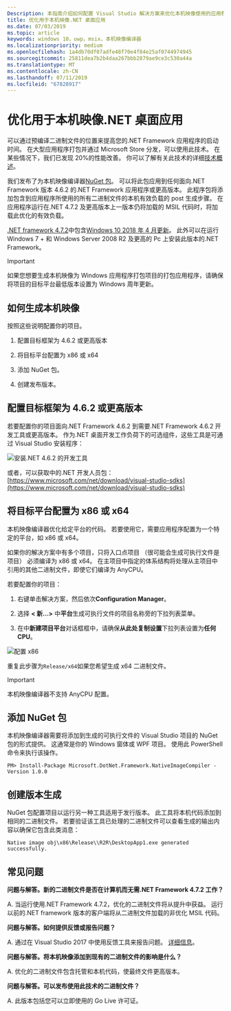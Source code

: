```yaml
---
Description: 本指南介绍如何配置 Visual Studio 解决方案来优化本机映像使用的应用程序二进制文件。
title: 优化用于本机映像.NET 桌面应用
ms.date: 07/03/2019
ms.topic: article
keywords: windows 10，uwp，msix，本机映像编译器
ms.localizationpriority: medium
ms.openlocfilehash: 1a4db70df07adfe48f70e4f84e25af0744974945
ms.sourcegitcommit: 25811dea7b2b4daa267bbb2879ae9ce3c530a44a
ms.translationtype: MT
ms.contentlocale: zh-CN
ms.lasthandoff: 07/11/2019
ms.locfileid: "67828917"
---
```

# <a name="optimize-your-net-desktop-apps-with-native-images"></a>优化用于本机映像.NET 桌面应用

可以通过预编译二进制文件的位置来提高您的.NET Framework 应用程序的启动时间。 在大型应用程序打包并通过 Microsoft Store 分发，可以使用此技术。 在某些情况下，我们已发现 20%的性能改善。 你可以了解有关此技术的详细[技术概述](https://github.com/dotnet/coreclr/blob/master/Documentation/botr/readytorun-overview.md)。

我们发布了为本机映像编译器[NuGet 包](https://www.nuget.org/packages/Microsoft.DotNet.Framework.NativeImageCompiler)。 可以将此包应用到任何面向.NET Framework 版本 4.6.2 的.NET Framework 应用程序或更高版本。 此程序包将添加包含到应用程序所使用的所有二进制文件的本机有效负载的 post 生成步骤。 在应用程序运行在.NET 4.7.2 及更高版本上一版本仍将加载的 MSIL 代码时，将加载此优化的有效负载。

[.NET framework 4.7.2](https://blogs.msdn.microsoft.com/dotnet/2018/04/30/announcing-the-net-framework-4-7-2/)中包含[Windows 10 2018 年 4 月更新](https://blogs.windows.com/windowsexperience/2018/04/30/how-to-get-the-windows-10-april-2018-update/)。 此外可以在运行 Windows 7 + 和 Windows Server 2008 R2 及更高的 Pc 上安装此版本的.NET Framework。

> [!IMPORTANT]
> 如果您想要生成本机映像为 Windows 应用程序打包项目的打包应用程序，请确保将项目的目标平台最低版本设置为 Windows 周年更新。

## <a name="how-to-produce-native-images"></a>如何生成本机映像

按照这些说明配置你的项目。

1. 配置目标框架为 4.6.2 或更高版本

2. 将目标平台配置为 x86 或 x64 

3. 添加 NuGet 包。

4. 创建发布版本。

## <a name="configure-the-target-framework-as-462-or-above"></a>配置目标框架为 4.6.2 或更高版本

若要配置你的项目面向.NET Framework 4.6.2 到需要.NET Framework 4.6.2 开发工具或更高版本。 作为.NET 桌面开发工作负荷下的可选组件，这些工具是可通过 Visual Studio 安装程序：

![安装.NET 4.6.2 的开发工具](images/install-4.6.2-devpack.png)

或者，可以获取中的.NET 开发人员包： [https://www.microsoft.com/net/download/visual-studio-sdks](https://www.microsoft.com/net/download/visual-studio-sdks)

## <a name="configure-the-target-platform-as-x86-or-x64"></a>将目标平台配置为 x86 或 x64

本机映像编译器优化给定平台的代码。 若要使用它，需要应用程序配置为一个特定的平台，如 x86 或 x64。

如果你的解决方案中有多个项目，只将入口点项目 （很可能会生成可执行文件是项目） 必须编译为 x86 或 x64。 在主项目中指定的体系结构将处理从主项目中引用的其他二进制文件，即使它们编译为 AnyCPU。

若要配置你的项目：

1. 右键单击解决方案，然后依次**Configuration Manager**。

2. 选择 **< 新...>** 中**平台**生成可执行文件的项目名称旁的下拉列表菜单。

3. 在中**新建项目平台**对话框框中，请确保**从此处复制设置**下拉列表设置为**任何 CPU**。

![配置 x86](images/configure-x86.png)

重复此步骤为`Release/x64`如果您希望生成 x64 二进制文件。

>[!IMPORTANT]
> 本机映像编译器不支持 AnyCPU 配置。

## <a name="add-the-nuget-packages"></a>添加 NuGet 包

本机映像编译器需要将添加到生成的可执行文件的 Visual Studio 项目的 NuGet 包的形式提供。 这通常是你的 Windows 窗体或 WPF 项目。 使用此 PowerShell 命令来执行该操作。

```PS
PM> Install-Package Microsoft.DotNet.Framework.NativeImageCompiler -Version 1.0.0
```

## <a name="create-a-release-build"></a>创建版本生成

NuGet 包配置项目以运行另一种工具适用于发行版本。 此工具将本机代码添加到相同的二进制文件。
若要验证该工具已处理的二进制文件可以查看生成的输出内容以确保它包含此类消息：

```
Native image obj\x86\Release\\R2R\DesktopApp1.exe generated successfully.
```

## <a name="faq"></a>常见问题

**问题与解答。新的二进制文件是否在计算机而无需.NET Framework 4.7.2 工作？**

A. 当运行使用.NET Framework 4.7.2，优化的二进制文件将从提升中获益。 运行以前的.NET framework 版本的客户端将从二进制文件加载的非优化 MSIL 代码。

**问题与解答。如何提供反馈或报告问题？**

A. 通过在 Visual Studio 2017 中使用反馈工具来报告问题。 [详细信息](https://docs.microsoft.com/visualstudio/ide/how-to-report-a-problem-with-visual-studio-2017)。

**问题与解答。将本机映像添加到现有的二进制文件的影响是什么？**

A. 优化的二进制文件包含托管和本机代码，使最终文件更高版本。

**问题与解答。可以发布使用此技术的二进制文件？**

A. 此版本包括您可以立即使用的 Go Live 许可证。
